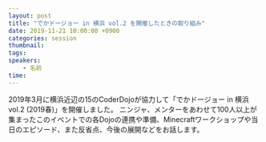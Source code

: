 ```yaml
---
layout: post
title: "でかドージョー in 横浜 vol.2 を開催したときの取り組み"
date: 2019-11-21 10:00:00 +0900
categories: session
thumbnail:
tags:
speakers:
    - 名前
time:
---
```


2019年3月に横浜近辺の15のCoderDojoが協力して「でかドージョー in 横浜 vol.2 (2019春)」を開催しました。 ニンジャ、メンターをあわせて100人以上が集まったこのイベントでの各Dojoの連携や準備、Minecraftワークショップや当日のエピソード、また反省点、今後の展開などをお話します。
